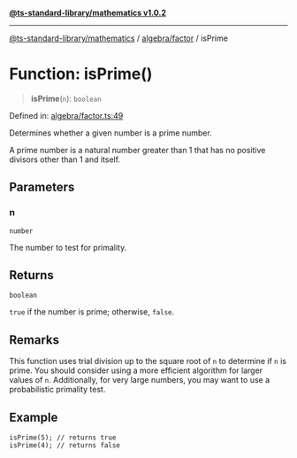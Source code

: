 [**@ts-standard-library/mathematics v1.0.2**](../../../README.md)

***

[@ts-standard-library/mathematics](../../../README.md) / [algebra/factor](../README.md) / isPrime

# Function: isPrime()

> **isPrime**(`n`): `boolean`

Defined in: [algebra/factor.ts:49](https://github.com/gabaudette/ts-stdlib/blob/4a412e6fb273dc9fcab54b84c05921f52dac4b3f/packages/mathematics/src/algebra/factor.ts#L49)

Determines whether a given number is a prime number.

A prime number is a natural number greater than 1 that has no positive divisors other than 1 and itself.

## Parameters

### n

`number`

The number to test for primality.

## Returns

`boolean`

`true` if the number is prime; otherwise, `false`.

## Remarks

This function uses trial division up to the square root of `n` to determine
if `n` is prime.
You should consider using a more efficient algorithm for larger values of `n`.
Additionally, for very large numbers, you may want to use a probabilistic primality test.

## Example

```
isPrime(5); // returns true
isPrime(4); // returns false
```
